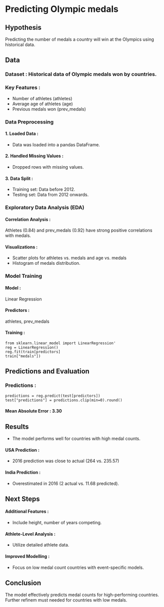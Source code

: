 # **Predicting Olympic medals**
## Hypothesis
Predicting the number of medals a country will win at the Olympics using historical data.
## Data
### Dataset : Historical data of Olympic medals won by countries.
### Key Features :
- Number of athletes (athletes)
- Average age of athletes (age)
- Previous medals won (prev_medals)
### Data Preprocessing
#### 1. Loaded Data : 
- Data was loaded into a pandas DataFrame.
#### 2. Handled Missing Values : 
- Dropped rows with missing values.
#### 3. Data Split :
- Training set: Data before 2012.
- Testing set: Data from 2012 onwards.
### Exploratory Data Analysis (EDA)
#### Correlation Analysis : 
Athletes (0.84) and prev_medals (0.92) have strong positive correlations with medals.
#### Visualizations :
- Scatter plots for athletes vs. medals and age vs. medals
- Histogram of medals distribution.
### Model Training
#### Model : 
Linear Regression
#### Predictors : 
athletes, prev_medals
#### Training :
    from sklearn.linear_model import LinearRegression'
    reg = LinearRegression()
    reg.fit(train[predictors]
    train["medals"]) 
## Predictions and Evaluation
### Predictions :
    predictions = reg.predict(test[predictors])
    test["predictions"] = predictions.clip(min=0).round()
#### Mean Absolute Error : 3.30
## Results
- The model performs well for countries with high medal counts.
#### USA Prediction : 
- 2016 prediction was close to actual (264 vs. 235.57)
#### India Prediction : 
- Overestimated in 2016 (2 actual vs. 11.68 predicted).
## Next Steps
#### Additional Features : 
- Include height, number of years competing.
#### Athlete-Level Analysis : 
- Utilize detailed athlete data.
#### Improved Modelling : 
- Focus on low medal count countries with event-specific models.
## Conclusion
The model effectively predicts medal counts for high-performing countries. Further refinem must needed for countries with low medals. 
